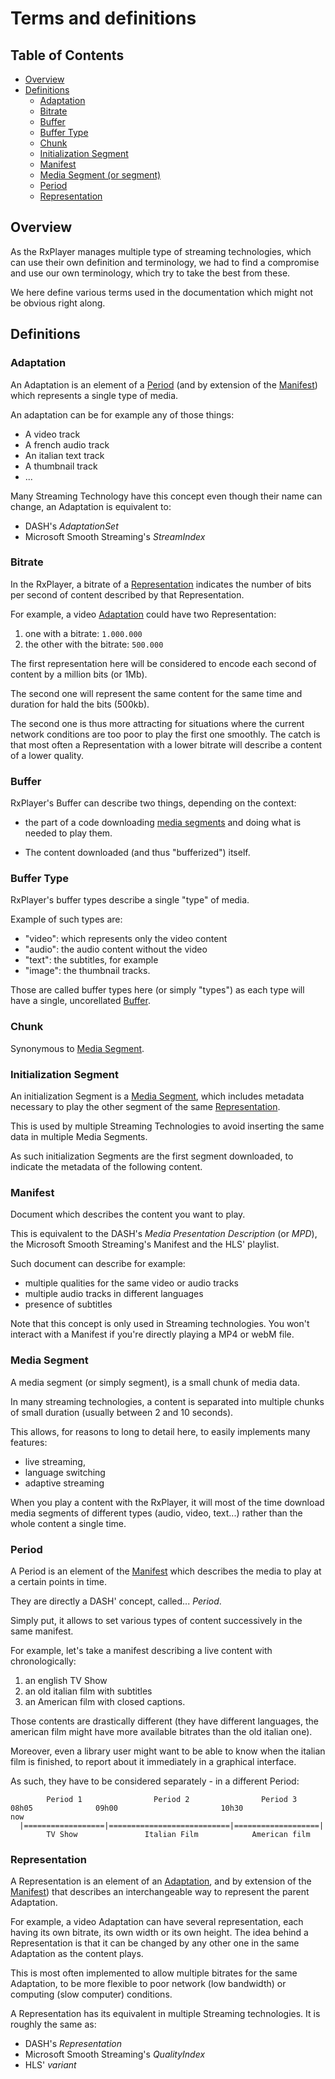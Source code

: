 # Terms and definitions ########################################################


## Table of Contents ###########################################################

- [Overview](#overview)
- [Definitions](#instantiation)
    - [Adaptation](#adaptation)
    - [Bitrate](#bitrate)
    - [Buffer](#buffer)
    - [Buffer Type](#type)
    - [Chunk](#chunk)
    - [Initialization Segment](#init-segment)
    - [Manifest](#manifest)
    - [Media Segment (or segment)](#segment)
    - [Period](#period)
    - [Representation](#representation)



<a name="overview"></a>
## Overview ####################################################################

As the RxPlayer manages multiple type of streaming technologies, which can use
their own definition and terminology, we had to find a compromise and use our
own terminology, which try to take the best from these.

We here define various terms used in the documentation which might not be
obvious right along.



<a name="definitions"></a>
## Definitions #################################################################

<a name="adaptation"></a>
### Adaptation ##################################################################

An Adaptation is an element of a [Period](#period) (and by extension of the
[Manifest](#manifest)) which represents a single type of media.

An adaptation can be for example any of those things:
  - A video track
  - A french audio track
  - An italian text track
  - A thumbnail track
  - ...

Many Streaming Technology have this concept even though their name can change,
an Adaptation is equivalent to:
  - DASH's _AdaptationSet_
  - Microsoft Smooth Streaming's _StreamIndex_


<a name="bitrate"></a>
### Bitrate #####################################################################

In the RxPlayer, a bitrate of a [Representation](#representation) indicates the
number of bits per second of content described by that Representation.

For example, a video [Adaptation](#adaptation) could have two Representation:
  1. one with a bitrate: ``1.000.000``
  2. the other with the bitrate: ``500.000``

The first representation here will be considered to encode each second of
content by a million bits (or 1Mb).

The second one will represent the same content for the same time and duration
for hald the bits (500kb).

The second one is thus more attracting for situations where the current network
conditions are too poor to play the first one smoothly. The catch is that most
often a Representation with a lower bitrate will describe a content of a lower
quality.


<a name="buffer"></a>
### Buffer ######################################################################

RxPlayer's Buffer can describe two things, depending on the context:

  - the part of a code downloading [media segments](#segment) and doing what is
    needed to play them.

  - The content downloaded (and thus "bufferized") itself.



<a name="type"></a>
### Buffer Type #################################################################

RxPlayer's buffer types describe a single "type" of media.

Example of such types are:
  - "video": which represents only the video content
  - "audio": the audio content without the video
  - "text": the subtitles, for example
  - "image": the thumbnail tracks.

Those are called buffer types here (or simply "types") as each type will have a
single, uncorellated [Buffer](#buffer).


<a name="chunk"></a>
### Chunk ######################################################################

Synonymous to [Media Segment](#segment).



<a name="init-segment"></a>
### Initialization Segment ######################################################

An initialization Segment is a [Media Segment](#segment), which includes
metadata necessary to play the other segment of the same
[Representation](#representation).

This is used by multiple Streaming Technologies to avoid inserting the same
data in multiple Media Segments.

As such initialization Segments are the first segment downloaded, to indicate
the metadata of the following content.


<a name="manifest"></a>
### Manifest ###################################################################

Document which describes the content you want to play.

This is equivalent to the DASH's _Media Presentation Description_ (or _MPD_),
the Microsoft Smooth Streaming's Manifest and the HLS' playlist.

Such document can describe for example:
  - multiple qualities for the same video or audio tracks
  - multiple audio tracks in different languages
  - presence of subtitles

Note that this concept is only used in Streaming technologies.
You won't interact with a Manifest if you're directly playing a MP4 or webM
file.


<a name="segment"></a>
### Media Segment ###############################################################

A media segment (or simply segment), is a small chunk of media data.

In many streaming technologies, a content is separated into multiple chunks of
small duration (usually between 2 and 10 seconds).

This allows, for reasons to long to detail here, to easily implements many
features:
  - live streaming,
  - language switching
  - adaptive streaming

When you play a content with the RxPlayer, it will most of the time download
media segments of different types (audio, video, text...) rather than the whole
content a single time.


<a name="period"></a>
### Period #####################################################################

A Period is an element of the [Manifest](#manifest) which describes the media
to play at a certain points in time.

They are directly a DASH' concept, called... _Period_.

Simply put, it allows to set various types of content successively in the same
manifest.

For example, let's take a manifest describing a live content with
chronologically:
 1. an english TV Show
 2. an old italian film with subtitles
 3. an American film with closed captions.

Those contents are drastically different (they have different languages, the
american film might have more available bitrates than the old italian one).

Moreover, even a library user might want to be able to know when the italian
film is finished, to report about it immediately in a graphical interface.

As such, they have to be considered separately - in a different Period:

```
        Period 1                Period 2                Period 3
08h05              09h00                       10h30                now
  |==================|===========================|===================|
        TV Show               Italian Film            American film
```


<a name="representation"></a>
### Representation ##############################################################

A Representation is an element of an [Adaptation](#adaptation), and by extension
of the [Manifest](#manifest)) that describes an interchangeable way to represent
the parent Adaptation.

For example, a video Adaptation can have several representation, each having
its own bitrate, its own width or its own height.
The idea behind a Representation is that it can be changed by any other one in
the same Adaptation as the content plays.

This is most often implemented to allow multiple bitrates for the same
Adaptation, to be more flexible to poor network (low bandwidth) or computing
(slow computer) conditions.

A Representation has its equivalent in multiple Streaming technologies. It is
roughly the same as:
  - DASH's _Representation_
  - Microsoft Smooth Streaming's _QualityIndex_
  - HLS' _variant_
